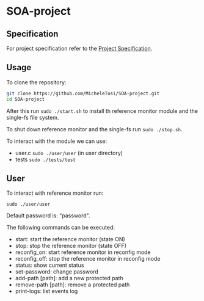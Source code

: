 # SOA-project

## Specification
For project specification refer to the [Project Specification](https://francescoquaglia.github.io/TEACHING/AOS/AA-2023-2024/PROJECTS/project-specification-2023-2024.html).

## Usage

To clone the repository:

```bash
git clone https://github.com/MicheleTosi/SOA-project.git
cd SOA-project
```

After this run `sudo ./start.sh` to install th reference monitor module and the single-fs file system.

To shut down reference monitor and the single-fs run `sudo ./stop.sh`.

To interact with the module we can use:

- user.c `sudo ./user/user` (in user directory)
- tests `sudo ./tests/test`


## User
To interact with reference monitor run:

```
sudo ./user/user
```

Default password is: "password".

The following commands can be executed:

- start: start the reference monitor (state ON)
- stop: stop the reference monitor (state OFF)
- reconfig_on: start reference monitor in reconfig mode
- reconfig_off: stop the reference monitor in reconfig mode
- status: show current status
- set-password: change password
- add-path [path]: add a new protected path
- remove-path [path]: remove a protected path
- print-logs: list events log
